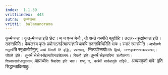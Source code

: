 ```yaml
---
index:  1.1.39
vrittiindex:  443
sutra:  कृन्मेजन्तः
vritti:  balamanorama 
---
```


कृन्मेजन्तः। कृत्-मेजन्त इति छेदः। म् च एच्च मेचौ , तौ अन्ते यस्येति बहुव्रीहिः। तदाह--कृद्योमान्त इति। तदन्तमिति। केवलस्य कृतः प्रयोगाऽनर्हत्वात्संज्ञाविधावपि तदन्तविधिरिति भावः। स्मारं स्मारमिति। `आभीक्ष्ण्ये णमुल्चे`ति स्मृधातोर्णमुल्, `अचो ञ्णिती ति वृद्धिः, रपरत्वम्, `नित्यवीप्सयो`रिति द्वित्वं, मान्तकृदन्तत्वादव्ययत्वम्। जीवसे इति। `तुमर्थे सेसेनसे` इत्यादिनाऽसेप्रत्ययः। पिबध्यै इति। `तुमर्थे से` इत्यादिना शध्यैप्रत्ययः। शित्त्वात्सार्वधातुकत्वम्। `पाघ्राध्मे`ति पिबादेश इति भावः। शप्तु न, कर्त्रर्थे सार्वधातुके तद्विधेः, `अव्ययकृतो भावे` इति सिद्धान्तादित्याहुः। 

